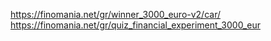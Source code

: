 https://finomania.net/gr/winner_3000_euro-v2/car/
https://finomania.net/gr/quiz_financial_experiment_3000_eur